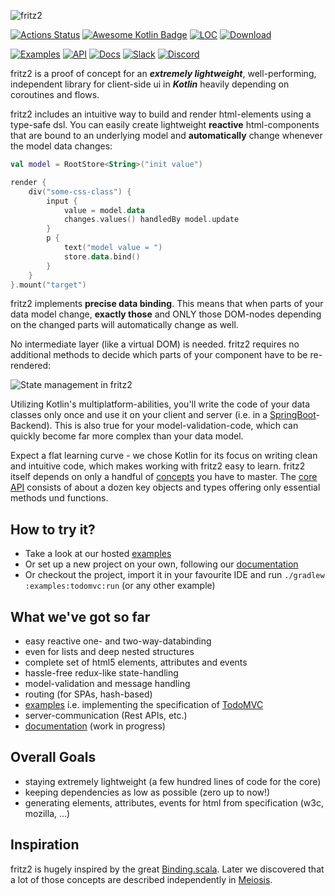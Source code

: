 ![fritz2](https://www.fritz2.dev/images/fritz2_logo_grey.png)

[![Actions Status](https://github.com/jwstegemann/fritz2/workflows/build/badge.svg)](https://github.com/jwstegemann/fritz2/actions)
[![Awesome Kotlin Badge](https://kotlin.link/awesome-kotlin.svg)](https://github.com/KotlinBy/awesome-kotlin)
[![LOC](https://img.shields.io/badge/lines%20of%20code-1%2C5k-green)](https://clean-code-developer.com/grades/grade-1-red/#Keep_it_simple_stupid_KISS)
[![Download](https://api.bintray.com/packages/jwstegemann/fritz2/core/images/download.svg)](https://bintray.com/jwstegemann/fritz2/core/_latestVersion)

[![Examples](https://img.shields.io/badge/examples-showcase-yellow)](https://www.fritz2.dev/examples.html)
[![API](https://img.shields.io/badge/API-dokka-green)](https://api.fritz2.dev/core/)
[![Docs](https://img.shields.io/badge/doc-umentation-blue)](https://docs.fritz2.dev)
[![Slack](https://img.shields.io/badge/slack-channel-green?logo=slack)](https://fritz2workspace.slack.com/)
[![Discord](https://img.shields.io/discord/723492739819241513?color=7389D8&label=Chat&logo=discord&logoColor=ffffff)](https://discord.gg/UwQRH93)

fritz2 is a proof of concept for an ***extremely lightweight***, well-performing, independent library for client-side ui in ***Kotlin*** heavily depending on coroutines and flows.

fritz2 includes an intuitive way to build and render html-elements using a type-safe dsl. You can easily create lightweight **reactive** html-components that are bound to an underlying model and **automatically** change whenever the model data changes:

```kotlin
val model = RootStore<String>("init value")

render {
    div("some-css-class") {
        input {
            value = model.data
            changes.values() handledBy model.update 
        }
        p {
            text("model value = ")
            store.data.bind()
        }
    }
}.mount("target")
```

fritz2 implements **precise data binding**. This means that when parts of your data model change, **exactly those** and ONLY those DOM-nodes depending on the changed parts will automatically change as well.

No intermediate layer (like a virtual DOM) is needed. fritz2 requires no additional methods to decide which parts of your component have to be re-rendered:

![State management in fritz2](https://www.fritz2.dev/static/fritz2_state.001.png)

Utilizing Kotlin's multiplatform-abilities, you'll write the code of your data classes only once and use it on your client and server (i.e. in a [SpringBoot](https://spring.io/guides/gs/rest-service/)-Backend). This is also true for your model-validation-code, which can quickly become far more complex than your data model.

Expect a flat learning curve - we chose Kotlin for its focus on writing clean and intuitive code, which makes working with fritz2 easy to learn.
fritz2 itself depends on only a handful of [concepts](https://docs.fritz2.dev) you have to master. The [core API](https://api.fritz2.dev/fritz2/) consists of about a dozen key objects and types offering only essential methods und functions. 

## How to try it?

* Take a look at our hosted [examples](https://www.fritz2.dev/examples.html)
* Or set up a new project on your own, following our [documentation](https://docs.fritz2.dev/Project.html)
* Or checkout the project, import it in your favourite IDE and run `./gradlew :examples:todomvc:run` (or any other example)


## What we've got so far

- easy reactive one- and two-way-databinding
- even for lists and deep nested structures
- complete set of html5 elements, attributes and events
- hassle-free redux-like state-handling
- model-validation and message handling 
- routing (for SPAs, hash-based)
- [examples](https://www.fritz2.dev/examples.html) i.e. implementing the specification of [TodoMVC](http://todomvc.com/)
- server-communication (Rest APIs, etc.)
- [documentation](https://docs.fritz2.dev) (work in progress)

## Overall Goals

- staying extremely lightweight (a few hundred lines of code for the core)
- keeping dependencies as low as possible (zero up to now!)
- generating elements, attributes, events for html from specification (w3c, mozilla, ...)

## Inspiration

fritz2 is hugely inspired by the great [Binding.scala](https://github.com/ThoughtWorksInc/Binding.scala). Later we discovered that a lot of those concepts are described independently in [Meiosis](https://meiosis.js.org/).
